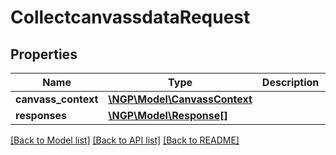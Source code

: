 # CollectcanvassdataRequest

## Properties
Name | Type | Description | Notes
------------ | ------------- | ------------- | -------------
**canvass_context** | [**\NGP\Model\CanvassContext**](CanvassContext.md) |  | 
**responses** | [**\NGP\Model\Response[]**](Response.md) |  | 

[[Back to Model list]](../README.md#documentation-for-models) [[Back to API list]](../README.md#documentation-for-api-endpoints) [[Back to README]](../README.md)


